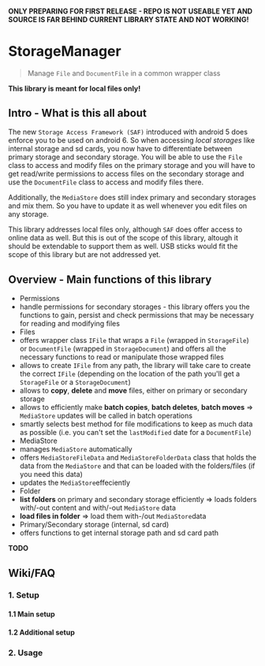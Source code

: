 #### ONLY PREPARING FOR FIRST RELEASE - REPO IS NOT USEABLE YET AND SOURCE IS FAR BEHIND CURRENT LIBRARY STATE AND NOT WORKING!

# StorageManager
> Manage `File` and `DocumentFile` in a common wrapper class

**This library is meant for local files only!** 

## Intro - What is this all about

The new `Storage Access Framework (SAF)` introduced with android 5 does enforce you to be used on android 6. So when accessing *local storages* like internal storage and sd cards, you now have to differentiate between primary storage and secondary storage. You will be able to use the `File` class to access and modify files on the primary storage and you will have to get read/write permissions to access files on the secondary storage and use the `DocumentFile` class to access and modify files there.

Additionally, the `MediaStore` does still index primary and secondary storages and mix them. So you have to update it as well whenever you edit files on any storage.

This library addresses local files only, although `SAF` does offer access to online data as well. But this is out of the scope of this library, altough it should be extendable to support them as well. USB sticks would fit the scope of this library but are not addressed yet.

## Overview - Main functions of this library

* Permissions
 * handle permissions for secondary storages - this library offers you the functions to gain, persist and check permissions that may be necessary for reading and modifying files
* Files
 * offers wrapper class `IFile` that wraps a `File` (wrapped in `StorageFile`) or `DocumentFile` (wrapped in `StorageDocument`) and offers all the necessary functions to read or manipulate those wrapped files
 * allows to create `IFile` from any path, the library will take care to create the correct `IFile` (depending on the location of the path you'll get a `StorageFile` or a `StorageDocument`)
 * allows to **copy**, **delete** and **move**  files, either on primary or secondary storage
 * allows to efficiently make **batch copies**, **batch deletes**, **batch moves** => `MediaStore` updates will be called in batch operations
 * smartly selects best method for file modifications to keep as much data as possible (i.e. you can't set the `lastModified` date for a `DocumentFile`)
* MediaStore
 * manages `MediaStore` automatically
 * offers `MediaStoreFileData` and `MediaStoreFolderData` class that holds the data from the `MediaStore` and that can be loaded with the folders/files (if you need this data)
 * updates the `MediaStore`effeciently
* Folder
 * **list folders** on primary and secondary storage efficiently => loads folders with/-out content and with/-out `MediaStore` data 
 * **load files in folder** => load them with-/out `MediaStore`data
* Primary/Secondary storage (internal, sd card) 
 * offers functions to get internal storage path and sd card path

**TODO**

## Wiki/FAQ

### 1. Setup

#### 1.1 Main setup

#### 1.2 Additional setup

### 2. Usage
